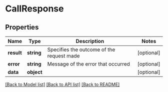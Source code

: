 # CallResponse

## Properties
Name | Type | Description | Notes
------------ | ------------- | ------------- | -------------
**result** | **string** | Specifies the outcome of the request made | [optional] 
**error** | **string** | Message of the error that occurred | [optional] 
**data** | **object** |  | [optional] 

[[Back to Model list]](../README.md#documentation-for-models) [[Back to API list]](../README.md#documentation-for-api-endpoints) [[Back to README]](../README.md)



